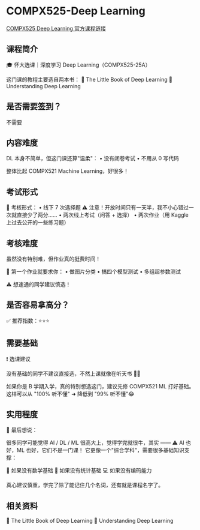 # COMPX525-Deep Learning

[COMPX525 Deep Learning 官方课程链接](https://www.waikato.ac.nz/study/papers/compx525/2025/)

## 课程简介

🎓 怀大选课｜深度学习 Deep Learning（COMPX525-25A）

这门课的教程主要选自两本书：
📘 The Little Book of Deep Learning
📙 Understanding Deep Learning

## 是否需要签到？
不需要


## 内容难度

DL 本身不简单，但这门课还算"温柔"：
• 没有闭卷考试
• 不用从 0 写代码

整体比起 COMPX521 Machine Learning，好很多！

## 考试形式

📝 考核形式：
• 线下 7 次选择题
⚠️ 注意！开放时间只有一天半，我不小心错过一次就直接少了两分……
• 两次线上考试（问答 + 选择）
• 两次作业（用 Kaggle 上过去公开的一些练习题）

## 考核难度

虽然没有特别难，但作业真的挺费时间！

📌 第一个作业就要求你：
• 做图片分类
• 搞四个模型测试
• 多组超参数测试

⚠️ 想速通的同学建议慎选！

## 是否容易拿高分？

✅ 推荐指数：⭐⭐⭐

## 需要基础

❗ 选课建议

没有基础的同学不建议直接选，不然上课就像在听天书 📖💫

如果你是 B 学期入学，真的特别想选这门，建议先修 COMPX521 ML 打好基础。
这样可以从 "100% 听不懂" ➜ 降低到 "99% 听不懂"😂

## 实用程度

🎯 最后想说：

很多同学可能觉得 AI / DL / ML 很高大上，觉得学完就很牛，其实 ——
⚠️ AI 也好，ML 也好，它们不是一门课！
它更像一个"综合学科"，需要很多基础知识支撑：

📐 如果没有数学基础
🧮 如果没有统计基础
💻 如果没有编码能力

真心建议慎重，学完了除了能记住几个名词，还有就是课程名字了。

## 相关资料

📘 The Little Book of Deep Learning
📙 Understanding Deep Learning 